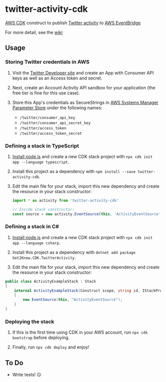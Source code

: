 # twitter-activity-cdk
[AWS CDK](https://aws.amazon.com/cdk/) construct to publish [Twitter activity](https://developer.twitter.com/en/docs/accounts-and-users/subscribe-account-activity/overview) to [AWS EventBridge](https://aws.amazon.com/eventbridge/)

For more detail, see the [wiki](https://github.com/pofallon/twitter-activity-cdk/wiki)

## Usage

### Storing Twitter credentials in AWS

1.  Visit the [Twitter Developer site](https://developer.twitter.com) and create an App with Consumer API keys as well as an Access token and secret.

1.  Next, create an Account Activity API sandbox for your application (the free tier is fine for this use case).

1.  Store this App's credentials as SecureStrings in [AWS Systems Manager Parameter Store](https://docs.aws.amazon.com/systems-manager/latest/userguide/systems-manager-parameter-store.html) under the following names:

    * `/twitter/consumer_api_key` 
    * `/twitter/consumer_api_secret_key`
    * `/twitter/access_token` 
    * `/twitter/access_token_secret`

### Defining a stack in TypeScript

1.  [Install node.js](https://nodejs.org/en/download/) and create a new CDK stack project with `npx cdk init app --language typescript`.

1.  Install this project as a dependency with `npm install --save twitter-activity-cdk`.

1.  Edit the main file for your stack, import this new dependency and create the resource in your stack constructor:

    ```typescript
    import * as activity from 'twitter-activity-cdk'
    
    // Inside stack constructor:
    const source = new activity.EventSource(this, 'ActivityEventSource')
    ```

### Defining a stack in C#

1.  [Install node.js](https://nodejs.org/en/download/) and create a new CDK stack project with `npx cdk init app --language csharp`.

1.  Install this project as a dependency with `dotnet add package Get2Know.CDK.TwitterActivity`.

1.  Edit the main file for your stack, import this new dependency and create the resource in your stack constructor:

```csharp
public class ActivityExampleStack : Stack
{
    internal ActivityExampleStack(Construct scope, string id, IStackProps props = null) : base(scope, id, props)
    {
        new EventSource(this, "ActivityEventSource");
    }
}
```

### Deploying the stack

1.  If this is the first time using CDK in your AWS account, run `npx cdk bootstrap` before deploying.

1.  Finally, run `npx cdk deploy` and enjoy!

## To Do

* Write tests! :neutral_face:
